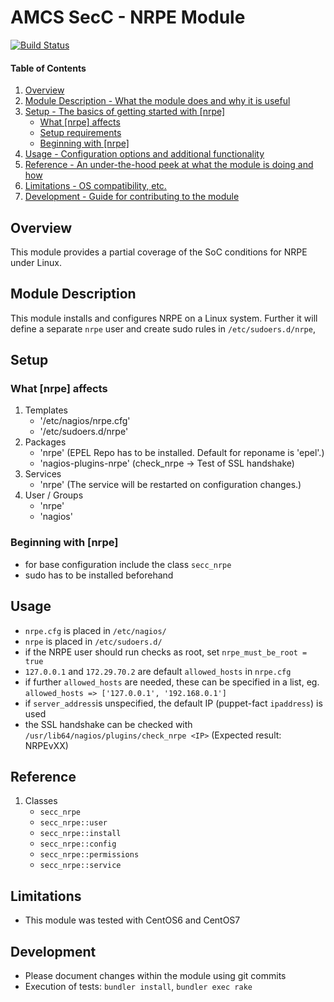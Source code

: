 # AMCS SecC - NRPE Module

[![Build Status](https://travis-ci.org/T-Systems-MMS/puppet-secc_nrpe.svg?branch=master)](https://travis-ci.org/T-Systems-MMS/puppet-secc_nrpe)

#### Table of Contents

1. [Overview](#overview)
2. [Module Description - What the module does and why it is useful](#module-description)
3. [Setup - The basics of getting started with [nrpe]](#setup)
    * [What [nrpe] affects](#what-[nrpe]-affects)
    * [Setup requirements](#setup-requirements)
    * [Beginning with [nrpe]](#beginning-with-[nrpe])
4. [Usage - Configuration options and additional functionality](#usage)
5. [Reference - An under-the-hood peek at what the module is doing and how](#reference)
5. [Limitations - OS compatibility, etc.](#limitations)
6. [Development - Guide for contributing to the module](#development)

## Overview

This module provides a partial coverage of the SoC conditions for NRPE under Linux.

## Module Description

This module installs and configures NRPE on a Linux system. Further it will define a separate `nrpe` user and create sudo rules in `/etc/sudoers.d/nrpe`,

## Setup

### What [nrpe] affects

1. Templates
    * '/etc/nagios/nrpe.cfg'
    * '/etc/sudoers.d/nrpe'
1. Packages
    * 'nrpe' (EPEL Repo has to be installed. Default for reponame is 'epel'.)
    * 'nagios-plugins-nrpe' (check_nrpe -> Test of SSL handshake)
1. Services
    * 'nrpe' (The service will be restarted on configuration changes.)
1. User / Groups
    * 'nrpe'
    * 'nagios'

### Beginning with [nrpe]

* for base configuration include the class `secc_nrpe`
* sudo has to be installed beforehand

## Usage

* `nrpe.cfg` is placed in `/etc/nagios/`
* `nrpe` is placed in `/etc/sudoers.d/` 
* if the NRPE user should  run checks as root, set `nrpe_must_be_root = true`
* `127.0.0.1` and `172.29.70.2` are default `allowed_hosts` in `nrpe.cfg`
* if further `allowed_hosts` are needed, these can be specified in a list, eg. `allowed_hosts => ['127.0.0.1', '192.168.0.1']`
* if `server_address`is unspecified, the default IP (puppet-fact `ipaddress`) is used
* the SSL handshake can be checked with `/usr/lib64/nagios/plugins/check_nrpe <IP>` (Expected result: NRPEvXX)

## Reference

1. Classes
    * `secc_nrpe`
    * `secc_nrpe::user`
    * `secc_nrpe::install`
    * `secc_nrpe::config`
    * `secc_nrpe::permissions`
    * `secc_nrpe::service`

## Limitations

* This module was tested with CentOS6 and CentOS7

## Development

* Please document changes within the module using git commits
* Execution of tests: `bundler install`, `bundler exec rake`
